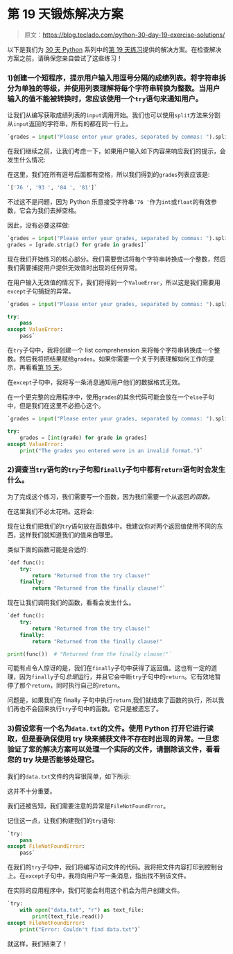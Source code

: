 # 第 19 天锻炼解决方案

> 原文：<https://blog.teclado.com/python-30-day-19-exercise-solutions/>

以下是我们为 [30 天 Python](https://blog.teclado.com/30-days-of-python/) 系列中的[第 19 天练习](/30-days-of-python/python-30-day-19-exception-handling)提供的解决方案。在检查解决方案之前，请确保您亲自尝试了这些练习！

### 1)创建一个短程序，提示用户输入用逗号分隔的成绩列表。将字符串拆分为单独的等级，并使用列表理解将每个字符串转换为整数。当用户输入的值不能被转换时，您应该使用一个`try`语句来通知用户。

让我们从编写获取成绩列表的`input`调用开始。我们也可以使用`split`方法来分割从`input`返回的字符串，所有的都在同一行上。

```py
`grades = input("Please enter your grades, separated by commas: ").split(",")` 
```

在我们继续之前，让我们考虑一下，如果用户输入如下内容来响应我们的提示，会发生什么情况:

在这里，我们在所有逗号后面都有空格，所以我们得到的`grades`列表应该是:

```py
`['76 ', '93 ', '84 ', '81']` 
```

不过这不是问题，因为 Python 乐意接受字符串`'76 '`作为`int`或`float`的有效参数，它会为我们去掉空格。

因此，没有必要这样做:

```py
`grades = input("Please enter your grades, separated by commas: ").split(",")
grades = [grade.strip() for grade in grades]` 
```

现在我们开始练习的核心部分。我们需要尝试将每个字符串转换成一个整数，然后我们需要捕捉用户提供无效值时出现的任何异常。

在用户输入无效值的情况下，我们将得到一个`ValueError`，所以这是我们需要用`except`子句捕捉的异常。

```py
`grades = input("Please enter your grades, separated by commas: ").split(",")

try:
    pass
except ValueError:
    pass` 
```

在`try`子句中，我将创建一个 list comprehension 来将每个字符串转换成一个整数。然后我将把结果赋给`grades`。如果你需要一个关于列表理解如何工作的提示，再看看[第 15 天](/30-days-of-python/python-30-day-15-comprehensions/)。

在`except`子句中，我将写一条消息通知用户他们的数据格式无效。

在一个更完整的应用程序中，使用`grades`的其余代码可能会放在一个`else`子句中，但是我们在这里不必担心这个。

```py
`grades = input("Please enter your grades, separated by commas: ").split(",")

try:
    grades = [int(grade) for grade in grades]
except ValueError:
    print("The grades you entered were in an invalid format.")` 
```

### 2)调查当`try`语句的`try`子句和`finally`子句中都有`return`语句时会发生什么。

为了完成这个练习，我们需要写一个函数，因为我们需要一个从返回*的函数。*

在这里我们不必太花哨。这将会:

现在让我们把我们的`try`语句放在函数体中。我建议你对两个返回值使用不同的东西，这样我们就知道我们的值来自哪里。

类似下面的函数可能是合适的:

```py
`def func():
    try:
        return "Returned from the try clause!"
    finally:
        return "Returned from the finally clause!"` 
```

现在让我们调用我们的函数，看看会发生什么。

```py
`def func():
    try:
        return "Returned from the try clause!"
    finally:
        return "Returned from the finally clause!"

print(func())  # "Returned from the finally clause!"` 
```

可能有点令人惊讶的是，我们在`finally`子句中获得了返回值。这也有一定的道理，因为`finally`子句*总是*运行，并且它会中断`try`子句中的`return`。它有效地暂停了那个`return`，同时执行自己的`return`。

问题是，如果我们在 finally 子句中执行`return`,我们就结束了函数的执行，所以我们再也不会回来执行`try`子句中的函数。它只是被遗忘了。

### 3)假设您有一个名为`data.txt`的文件。使用 Python 打开它进行读取，但是要确保使用 try 块来捕获文件不存在时出现的异常。一旦您验证了您的解决方案可以处理一个实际的文件，请删除该文件，看看您的 try 块是否能够处理它。

我们的`data.txt`文件的内容很简单，如下所示:

这并不十分重要。

我们还被告知，我们需要注意的异常是`FileNotFoundError`。

记住这一点，让我们构建我们的`try`语句:

```py
`try:
    pass
except FileNotFoundError:
    pass` 
```

在我们的`try`子句中，我们将编写访问文件的代码。我将把文件内容打印到控制台上。在`except`子句中，我将向用户写一条消息，指出找不到该文件。

在实际的应用程序中，我们可能会利用这个机会为用户创建文件。

```py
`try:
    with open("data.txt", "r") as text_file:
        print(text_file.read())
except FileNotFoundError:
    print("Error: Couldn't find data.txt")` 
```

就这样，我们结束了！